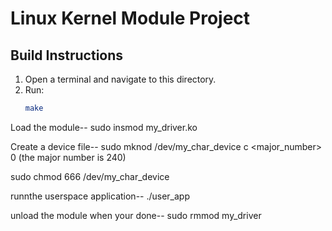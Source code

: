 # Linux Kernel Module Project

## Build Instructions
1. Open a terminal and navigate to this directory.
2. Run:
   ```sh
   make

Load the module--
sudo insmod my_driver.ko

Create a device file--
sudo mknod /dev/my_char_device c <major_number> 0
(the major number is 240)

sudo chmod 666 /dev/my_char_device

runnthe userspace application--
./user_app

unload the module when your done--
sudo rmmod my_driver
